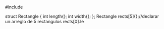 #include <iostream>

struct Rectangle
{
    int length{};
    int width{};
};
Rectangle rects[5]{};//declarar un arreglo de 5 rectangulos
rects[0].le
